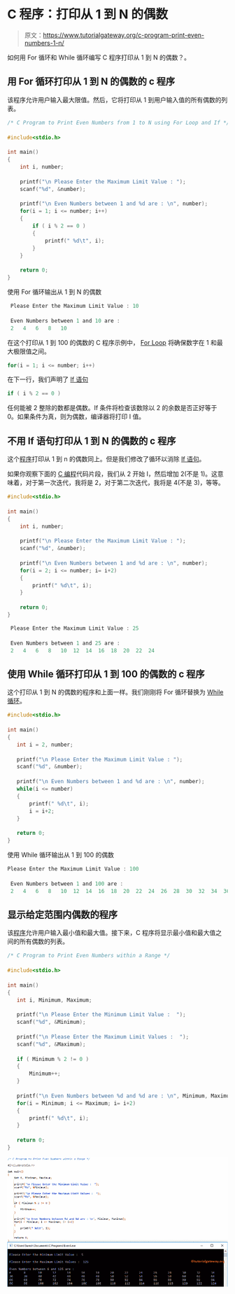 # C 程序：打印从 1 到 N 的偶数

> 原文：<https://www.tutorialgateway.org/c-program-print-even-numbers-1-n/>

如何用 For 循环和 While 循环编写 C 程序打印从 1 到 N 的偶数？。

## 用 For 循环打印从 1 到 N 的偶数的 c 程序

该程序允许用户输入最大限值。然后，它将打印从 1 到用户输入值的所有偶数的列表。

```c
/* C Program to Print Even Numbers from 1 to N using For Loop and If */

#include<stdio.h>

int main()
{
  	int i, number;

  	printf("\n Please Enter the Maximum Limit Value : ");
  	scanf("%d", &number);

  	printf("\n Even Numbers between 1 and %d are : \n", number);
  	for(i = 1; i <= number; i++)
  	{
    	if ( i % 2 == 0 ) 
    	{
  			printf(" %d\t", i);
    	}
  	}

  	return 0;
}
```

使用 For 循环输出从 1 到 N 的偶数

```c
 Please Enter the Maximum Limit Value : 10

 Even Numbers between 1 and 10 are : 
 2	 4	 6	 8	 10 
```

在这个打印从 1 到 100 的偶数的 C 程序示例中， [For Loop](https://www.tutorialgateway.org/for-loop-in-c-programming/) 将确保数字在 1 和最大极限值之间。

```c
for(i = 1; i <= number; i++)

```

在下一行，我们声明了 [If 语句](https://www.tutorialgateway.org/if-statement-in-c/ "If Statement in C")

```c
if ( i % 2 == 0 )
```

任何能被 2 整除的数都是偶数。If 条件将检查该数除以 2 的余数是否正好等于 0。如果条件为真，则为偶数，编译器将打印 I 值。

## 不用 If 语句打印从 1 到 N 的偶数的 c 程序

这个[程序](https://www.tutorialgateway.org/c-programming-examples/)打印从 1 到 n 的偶数同上。但是我们修改了循环以消除 [If 语句](https://www.tutorialgateway.org/if-statement-in-c/)。

如果你观察下面的 [C 编程](https://www.tutorialgateway.org/c-programming/)代码片段，我们从 2 开始 I，然后增加 2(不是 1)。这意味着，对于第一次迭代，我将是 2，对于第二次迭代，我将是 4(不是 3)，等等。

```c
#include<stdio.h>

int main()
{
  	int i, number;

  	printf("\n Please Enter the Maximum Limit Value : ");
  	scanf("%d", &number);

  	printf("\n Even Numbers between 1 and %d are : \n", number);
  	for(i = 2; i <= number; i= i+2)
  	{
		printf(" %d\t", i);
  	}

  	return 0;
}
```

```c
 Please Enter the Maximum Limit Value : 25

 Even Numbers between 1 and 25 are : 
 2	 4	 6	 8	 10	 12	 14	 16	 18	 20	 22	 24 
```

## 使用 While 循环打印从 1 到 100 的偶数的 c 程序

这个打印从 1 到 N 的偶数的程序和上面一样。我们刚刚将 For 循环替换为 [While 循环](https://www.tutorialgateway.org/while-loop-in-c/)。

 ```c
#include<stdio.h>

int main()
{
  	int i = 2, number;

  	printf("\n Please Enter the Maximum Limit Value : ");
  	scanf("%d", &number);

  	printf("\n Even Numbers between 1 and %d are : \n", number);
  	while(i <= number)
  	{
		printf(" %d\t", i);
		i = i+2;
  	}

  	return 0;
}
```

使用 While 循环输出从 1 到 100 的偶数

```c
Please Enter the Maximum Limit Value : 100

 Even Numbers between 1 and 100 are : 
 2	 4	 6	 8	 10	 12	 14	 16	 18	 20	 22	 24	 26	 28	 30	 32	 34	 36	 38	 40	 42	 44	 46	 48	 50	 52	 54	 56	 58	 60	 62	 64	 66	 68	 70	 72	 74	 76	 78	 80	 82	 84	 86	 88	 90	 92	 94	 96	 98 
```

## 显示给定范围内偶数的程序

该[程序](https://www.tutorialgateway.org/c-programming-examples/)允许用户输入最小值和最大值。接下来，C 程序将显示最小值和最大值之间的所有偶数的列表。

 ```c
/* C Program to Print Even Numbers within a Range */

#include<stdio.h>

int main()
{
  	int i, Minimum, Maximum;

  	printf("\n Please Enter the Minimum Limit Value :  ");
  	scanf("%d", &Minimum);

  	printf("\n Please Enter the Maximum Limit Values :  ");
  	scanf("%d", &Maximum);  

  	if ( Minimum % 2 != 0 ) 
    {
    	Minimum++;
    }

  	printf("\n Even Numbers between %d and %d are : \n", Minimum, Maximum);
  	for(i = Minimum; i <= Maximum; i= i+2)
  	{
    	printf(" %d\t", i);
  	}

  	return 0;
}
```

![C Program to Print Even Numbers from 1 to N 4](img/aa8639ae4d50ecec3363555208dec8e7.png)